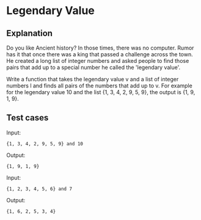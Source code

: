 # Legendary Value

## Explanation

Do you like Ancient history? In those times, there was no computer. Rumor has it that once there was a king that passed a challenge across the town. He created a long list of integer numbers and asked people to find those pairs that add up to a special number he called the 'legendary value'.

Write a function that takes the legendary value v and a list of integer numbers l and finds all pairs of the numbers that add up to v. For example for the legendary value 10 and the list {1, 3, 4, 2, 9, 5, 9}, the output is {1, 9, 1, 9}.

## Test cases

Input:

	{1, 3, 4, 2, 9, 5, 9} and 10
Output:

    {1, 9, 1, 9}

Input:

	{1, 2, 3, 4, 5, 6} and 7
Output:

    {1, 6, 2, 5, 3, 4}
